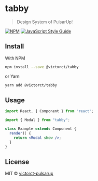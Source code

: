 # tabby

> Design System of PulsarUp!

[![NPM](https://img.shields.io/npm/v/tabby.svg)](https://www.npmjs.com/package/tabby) [![JavaScript Style Guide](https://img.shields.io/badge/code_style-standard-brightgreen.svg)](https://standardjs.com)

## Install

With NPM

```bash
npm install --save @victorct/tabby
```

or Yarn

```bash
yarn add @victorct/tabby
```

## Usage

```jsx
import React, { Component } from "react";

import { Modal } from "tabby";

class Example extends Component {
  render() {
    return <Modal show />;
  }
}
```

## License

MIT © [victorct-pulsarup](https://github.com/victorct-pulsarup)
